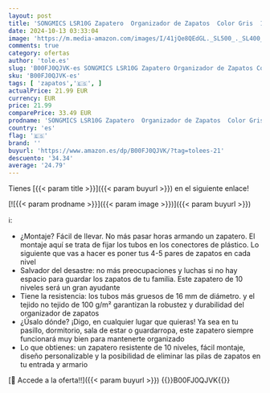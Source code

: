 ```yaml
---
layout: post
title: 'SONGMICS LSR10G Zapatero  Organizador de Zapatos  Color Gris  10 Niveles'
date: 2024-10-13 03:33:04
image: 'https://m.media-amazon.com/images/I/41jQe8QEdGL._SL500_._SL400_.jpg'
comments: true
category: ofertas
author: 'tole.es'
slug: 'B00FJ0QJVK-es SONGMICS LSR10G Zapatero Organizador de Zapatos Color Gris...'
sku: 'B00FJ0QJVK-es'
tags: [ 'zapatos','🇪🇸', ]
actualPrice: 21.99 EUR
currency: EUR
price: 21.99
comparePrice: 33.49 EUR
prodname: 'SONGMICS LSR10G Zapatero  Organizador de Zapatos  Color Gris  10 Niveles'
country: 'es'
flag: '🇪🇸'
brand: ''
buyurl: 'https://www.amazon.es/dp/B00FJ0QJVK/?tag=tolees-21'
descuento: '34.34'
average: '24.79'
---
```


Tienes [{{< param title >}}]({{< param buyurl >}}) en el siguiente enlace!

[![{{< param prodname >}}]({{< param image >}})]({{< param buyurl >}})

ℹ️:

- ¿Montaje? Fácil de llevar. No más pasar horas armando un zapatero. El montaje aquí se trata de fijar los tubos en los conectores de plástico. Lo siguiente que vas a hacer es poner tus 4-5 pares de zapatos en cada nivel
- Salvador del desastre: no más preocupaciones y luchas si no hay espacio para guardar los zapatos de tu familia. Este zapatero de 10 niveles será un gran ayudante
- Tiene la resistencia: los tubos más gruesos de 16 mm de diámetro. y el tejido no tejido de 100 g/m² garantizan la robustez y durabilidad del organizador de zapatos
- ¿Úsalo dónde? ¡Digo, en cualquier lugar que quieras! Ya sea en tu pasillo, dormitorio, sala de estar o guardarropa, este zapatero siempre funcionará muy bien para mantenerte organizado
- Lo que obtienes: un zapatero resistente de 10 niveles, fácil montaje, diseño personalizable y la posibilidad de eliminar las pilas de zapatos en tu entrada y armario

[🛒 Accede a la oferta!!]({{< param buyurl >}})
{{<world>}}B00FJ0QJVK{{</world>}}
